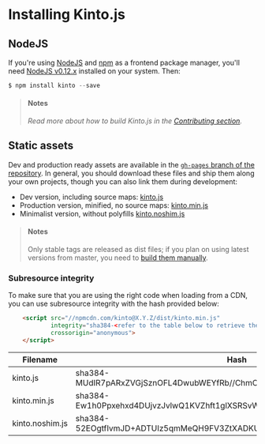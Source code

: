 # Installing Kinto.js

## NodeJS

If you're using [NodeJS](https://nodejs.org) and [npm](https://www.npmjs.com/) as a frontend package manager, you'll need [NodeJS v0.12.x](https://nodejs.org/download/) installed on your system. Then:

```js
$ npm install kinto --save
```

> #### Notes
>
> *Read more about how to build Kinto.js in the [Contributing section](contributing.md).*

## Static assets

Dev and production ready assets are available in the [`gh-pages` branch of the repository](https://github.com/Kinto/kinto.js/tree/gh-pages). In general, you should download these files and ship them along your own projects, though you can also link them during development:

- Dev version, including source maps: [kinto.js](http://npmcdn.com/kinto/dist/kinto.js)
- Production version, minified, no source maps: [kinto.min.js](http://npmcdn.com/kinto/dist/kinto.min.js)
- Minimalist version, without polyfills [kinto.noshim.js](http://npmcdn.com/kinto/dist/kinto.noshim.js)

> #### Notes
>
> Only stable tags are released as dist files; if you plan on using latest versions from master, you need to [build them manually](contributing.md#generating-dist-files).


### Subresource integrity

To make sure that you are using the right code when loading from a CDN, you can use subresource
integrity with the hash provided below:

```html
    <script src="//npmcdn.com/kinto@X.Y.Z/dist/kinto.min.js"
            integrity="sha384-<refer to the table below to retrieve the proper hash>"
            crossorigin="anonymous">
    </script>
```

| Filename                | Hash                                                                    |
|-------------------------|-------------------------------------------------------------------------|
| kinto.js                | sha384-MUdIR7pARxZVGjSznOFL4DwubWEYfRb//ChmClWFQs5TQpO52dOjRp5sHL7LhMRN |
| kinto.min.js            | sha384-Ew1h0Ppxehxd4DUjvzJvlwQ1KVZhft1glXSRSvWwjP3dBcC8ghW0y32h2unWzrkM |
| kinto.noshim.js         | sha384-52EOgtfIvmJD+ADTUIz5qmMeQH9FV3ZtXADKUsG8BQugxRQQ18PSvG3QWhQaTClc |
